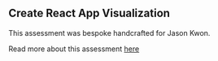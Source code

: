 ## Create React App Visualization

This assessment was bespoke handcrafted for Jason Kwon.

Read more about this assessment [here](https://react.eogresources.com)
